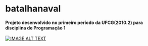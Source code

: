 # batalhanaval
<b>Projeto desenvolvido no primeiro período da UFCG(2010.2) para disciplina de Programação 1</b>
<br></br>
[![IMAGE ALT TEXT](http://img.youtube.com/vi/ed4JHjtOvkE/0.jpg)](https://www.youtube.com/watch?v=ed4JHjtOvkE "Batalha Naval")
